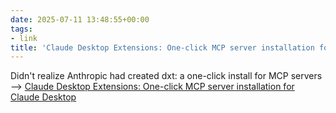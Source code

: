 ```yaml
---
date: 2025-07-11 13:48:55+00:00
tags:
- link
title: 'Claude Desktop Extensions: One-click MCP server installation for Claude Desktop'
---
```


Didn't realize Anthropic had created dxt: a one-click install for MCP servers --> [Claude Desktop Extensions: One-click MCP server installation for Claude Desktop](https://www.anthropic.com/engineering/desktop-extensions)